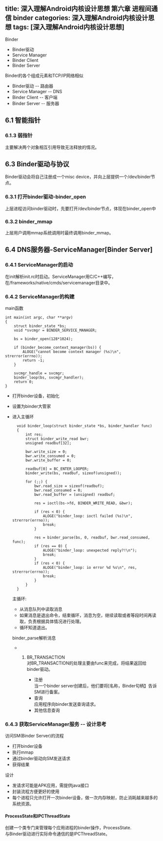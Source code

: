 title: 深入理解Android内核设计思想 第六章 进程间通信 binder
categories: 深入理解Android内核设计思想
tags: [深入理解Android内核设计思想]
---
Binder
- Binder驱动
- Service Manager
- Binder Client
- Binder Server

Binder的各个组成元素和TCP/IP网络相似
- Binder驱动  -- 路由器
- Service Manager -- DNS
- Binder Client -- 客户端
- Binder Server -- 服务器

## 6.1 智能指针

### 6.1.3 弱指针
主要解决两个对象相互引用导致无法释放的情况。

## 6.3 Binder驱动与协议
Binder驱动会将自己注册成一个misc device，并向上层提供一个/dev/binder节点。

### 6.3.1 打开binder驱动-binder_open
上层进程访问binder驱动时，先要打开/dev/binder节点，体现在binder_open中

### 6.3.2 binder_mmap
上层用户调用mmap系统调用时最终调用binder_mmap。

## 6.4 DNS服务器-ServiceManager[Binder Server]

### 6.4.1 ServiceManager的启动
在init解析init.rc时启动。ServiceManager用C/C++编写，在/frameworks/native/cmds/servicemanager目录中。

### 6.4.2 ServiceManager的构建
main函数

	int main(int argc, char **argv)
	{
	    struct binder_state *bs;
	    void *svcmgr = BINDER_SERVICE_MANAGER;
	
	    bs = binder_open(128*1024);
	
	    if (binder_become_context_manager(bs)) {
	        ALOGE("cannot become context manager (%s)\n", strerror(errno));
	        return -1;
	    }
	
	    svcmgr_handle = svcmgr;
	    binder_loop(bs, svcmgr_handler);
	    return 0;
	}

- 打开binder设备，初始化
- 设置为binder大管家
- 进入主循环

		void binder_loop(struct binder_state *bs, binder_handler func)
		{
		    int res;
		    struct binder_write_read bwr;
		    unsigned readbuf[32];
		
		    bwr.write_size = 0;
		    bwr.write_consumed = 0;
		    bwr.write_buffer = 0;
		    
		    readbuf[0] = BC_ENTER_LOOPER;
		    binder_write(bs, readbuf, sizeof(unsigned));
		
		    for (;;) {
		        bwr.read_size = sizeof(readbuf);
		        bwr.read_consumed = 0;
		        bwr.read_buffer = (unsigned) readbuf;
		
		        res = ioctl(bs->fd, BINDER_WRITE_READ, &bwr);
		
		        if (res < 0) {
		            ALOGE("binder_loop: ioctl failed (%s)\n", strerror(errno));
		            break;
		        }
		
		        res = binder_parse(bs, 0, readbuf, bwr.read_consumed, func);
		        if (res == 0) {
		            ALOGE("binder_loop: unexpected reply?!\n");
		            break;
		        }
		        if (res < 0) {
		            ALOGE("binder_loop: io error %d %s\n", res, strerror(errno));
		            break;
		        }
		    }
		}

	主循环:
	
	- 从消息队列中读取消息
	- 如果消息是退出命令，结束循环，消息为空，继续读取或者等段时间再读取，负责根据具体情况进行处理。
	- 循环知道退出。

	binder_parse解析消息

	- 1. BR_TRANSACTION   
	对BR\_TRANSACTION的处理主要由func来完成，将结果返回给binder驱动。   
	
			- 注册   
			当一个binder server创建后，他们要将[名称，Binder句柄】告诉SM进行备案。
			- 查询   
			应用程序向binder发送查询请求。
			- 其他信息查询
		
### 6.4.3 获取ServiceManager服务  -- 设计思考
访问SM(Binder Server)的流程

- 打开binder设备
- 执行mmap
- 通过binder驱动向SM发送请求
- 获得结果

设计

- 发请求可能是APK应用，需提供java接口
- 封装流程方便更好的使用
- 每个进程只允许打开一次binder设备，做一次内存映射，防止消耗越来越多的系统资源。

#### ProcessState和IPCThreadState
创建一个类专门来管理每个应用进程的binder操作，ProcessState.   
与Binder驱动进行实际命令通信的是IPCThreadState。
			
	
